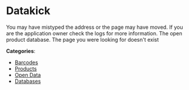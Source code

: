 # Datakick


You may have mistyped the address or the page may have moved. If you are the application owner check the logs for more information. The open product database.  The page you were looking for doesn't exist



**Categories**:
- [Barcodes](https://github.com/apis-list/apis-list#barcodes)
- [Products](https://github.com/apis-list/apis-list#products)
- [Open Data](https://github.com/apis-list/apis-list#open-data)
- [Databases](https://github.com/apis-list/apis-list#databases)







